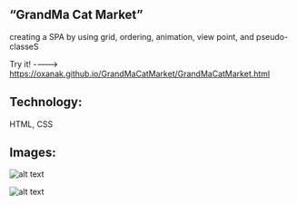 ## “GrandMa Cat Market” 

creating a SPA by using grid, ordering, animation, view point, and pseudo-classeS

Try it! ----> https://oxanak.github.io/GrandMaCatMarket/GrandMaCatMarket.html

## Technology:
HTML, CSS

## Images: 

![alt text](https://github.com/OxanaK/grandMaCatsMarket/blob/master/example_photos/catsMarket.jpg)

![alt text](https://github.com/OxanaK/grandMaCatsMarket/blob/master/example_photos/CATS2.jpg)
